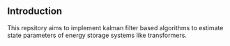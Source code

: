 ## Introduction
This repsitory aims to implement kalman filter based algorithms to estimate state parameters
of energy storage systems like transformers.